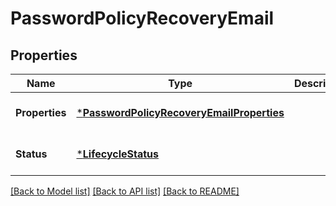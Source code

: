 # PasswordPolicyRecoveryEmail

## Properties
Name | Type | Description | Notes
------------ | ------------- | ------------- | -------------
**Properties** | [***PasswordPolicyRecoveryEmailProperties**](PasswordPolicyRecoveryEmailProperties.md) |  | [optional] [default to null]
**Status** | [***LifecycleStatus**](LifecycleStatus.md) |  | [optional] [default to null]

[[Back to Model list]](../README.md#documentation-for-models) [[Back to API list]](../README.md#documentation-for-api-endpoints) [[Back to README]](../README.md)

